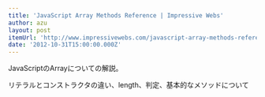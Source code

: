 ```yaml
---
title: 'JavaScript Array Methods Reference | Impressive Webs'
author: azu
layout: post
itemUrl: 'http://www.impressivewebs.com/javascript-array-methods-reference/'
date: '2012-10-31T15:00:00.000Z'
---
```

JavaScriptのArrayについての解説。

リテラルとコンストラクタの違い、length、判定、基本的なメソッドについて
